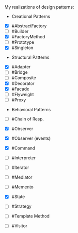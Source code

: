 My realizations of design patterns:

- Creational Patterns
 - [x] #AbstractFactory
 - [ ] #Builder
 - [x] #FactoryMethod
 - [ ] #Prototype
 - [x] #Singleton

- Structural Patterns
 - [x] #Adapter
 - [ ] #Bridge
 - [ ] #Composite
 - [x] #Decorator
 - [x] #Facade
 - [ ] #Flyweight
 - [ ] #Proxy

- Behavioral Patterns
 - [ ] #Chain of Resp.
 - [x] #Observer
 - [x] #Observer (events)
 - [x] #Command
 - [ ] #Interpreter
 - [ ] #Iterator
 - [ ] #Mediator
 - [ ] #Memento
 - [x] #State
 - [ ] #Strategy
 - [ ] #Template Method
 - [ ] #Visitor



